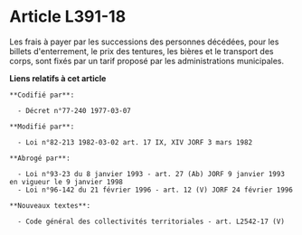 # Article L391-18

Les frais à payer par les successions des personnes décédées, pour les billets d'enterrement, le prix des tentures, les
bières et le transport des corps, sont fixés par un tarif proposé par les administrations municipales.

**Liens relatifs à cet article**

	**Codifié par**:

	  - Décret n°77-240 1977-03-07

	**Modifié par**:

	  - Loi n°82-213 1982-03-02 art. 17 IX, XIV JORF 3 mars 1982

	**Abrogé par**:

	  - Loi n°93-23 du 8 janvier 1993 - art. 27 (Ab) JORF 9 janvier 1993 en vigueur le 9 janvier 1998
	  - Loi n°96-142 du 21 février 1996 - art. 12 (V) JORF 24 février 1996

	**Nouveaux textes**:

	  - Code général des collectivités territoriales - art. L2542-17 (V)
